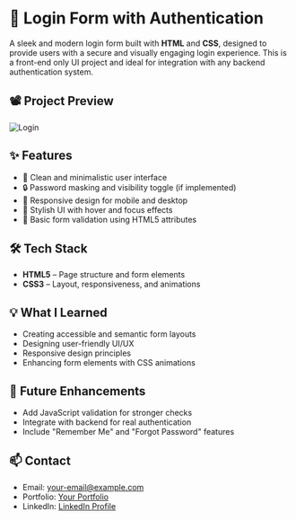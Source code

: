 # 🔐 Login Form with Authentication

A sleek and modern login form built with **HTML** and **CSS**, designed to provide users with a secure and visually engaging login experience. This is a front-end only UI project and ideal for integration with any backend authentication system.

## 📽️ Project Preview
![Login](https://github.com/user-attachments/assets/7124b406-c038-4f79-afed-607c1b16dd7e)


## ✨ Features

- 👤 Clean and minimalistic user interface
- 🔒 Password masking and visibility toggle (if implemented)
- 📱 Responsive design for mobile and desktop
- 🎨 Stylish UI with hover and focus effects
- 🚫 Basic form validation using HTML5 attributes

## 🛠️ Tech Stack

- **HTML5** – Page structure and form elements
- **CSS3** – Layout, responsiveness, and animations

## 💡 What I Learned

- Creating accessible and semantic form layouts
- Designing user-friendly UI/UX
- Responsive design principles
- Enhancing form elements with CSS animations

## 🚀 Future Enhancements

- Add JavaScript validation for stronger checks
- Integrate with backend for real authentication
- Include "Remember Me" and "Forgot Password" features

## 📫 Contact

- Email: your-email@example.com
- Portfolio: [Your Portfolio](https://your-portfolio.com)
- LinkedIn: [LinkedIn Profile](https://linkedin.com/in/yourprofile)
